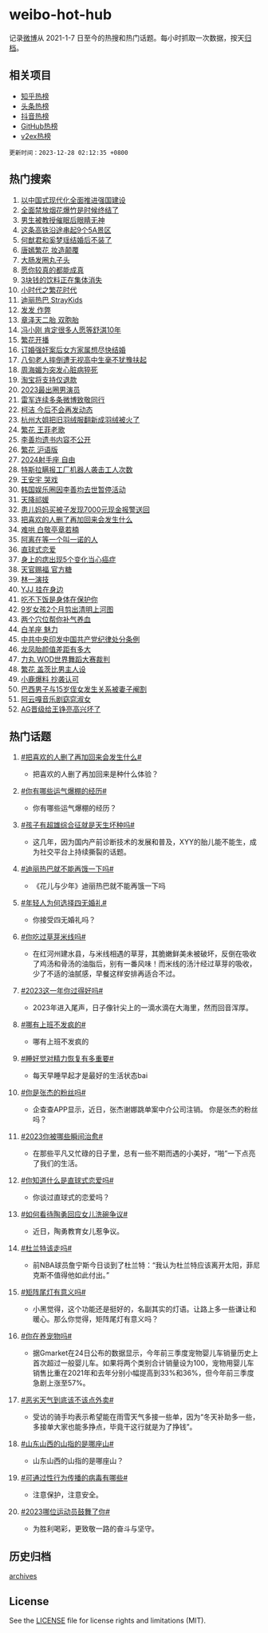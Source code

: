 # weibo-hot-hub

记录[微博](https://www.weibo.com)从 2021-1-7 日至今的热搜和热门话题。每小时抓取一次数据，按天[归档](archives)。

## 相关项目

- [知乎热榜](https://github.com/lonnyzhang423/zhihu-hot-hub)
- [头条热榜](https://github.com/lonnyzhang423/toutiao-hot-hub)
- [抖音热榜](https://github.com/lonnyzhang423/douyin-hot-hub)
- [GitHub热榜](https://github.com/lonnyzhang423/github-hot-hub)
- [v2ex热榜](https://github.com/lonnyzhang423/v2ex-hot-hub)


`更新时间：2023-12-28 02:12:35 +0800`

## 热门搜索

1. [以中国式现代化全面推进强国建设](https://m.weibo.cn/search?containerid=100103type%3D1%26t%3D10%26q%3D%23%E4%BB%A5%E4%B8%AD%E5%9B%BD%E5%BC%8F%E7%8E%B0%E4%BB%A3%E5%8C%96%E5%85%A8%E9%9D%A2%E6%8E%A8%E8%BF%9B%E5%BC%BA%E5%9B%BD%E5%BB%BA%E8%AE%BE%23&stream_entry_id=51&isnewpage=1&extparam=seat%3D1%26pos%3D0%26cate%3D10103%26stream_entry_id%3D51%26q%3D%2523%25E4%25BB%25A5%25E4%25B8%25AD%25E5%259B%25BD%25E5%25BC%258F%25E7%258E%25B0%25E4%25BB%25A3%25E5%258C%2596%25E5%2585%25A8%25E9%259D%25A2%25E6%258E%25A8%25E8%25BF%259B%25E5%25BC%25BA%25E5%259B%25BD%25E5%25BB%25BA%25E8%25AE%25BE%2523%26filter_type%3Drealtimehot%26c_type%3D51%26dgr%3D0%26display_time%3D1703700754%26pre_seqid%3D170370075405505556224)
1. [全面禁放烟花爆竹是时候终结了](https://m.weibo.cn/search?containerid=100103type%3D1%26t%3D10%26q%3D%23%E5%85%A8%E9%9D%A2%E7%A6%81%E6%94%BE%E7%83%9F%E8%8A%B1%E7%88%86%E7%AB%B9%E6%98%AF%E6%97%B6%E5%80%99%E7%BB%88%E7%BB%93%E4%BA%86%23&stream_entry_id=31&isnewpage=1&extparam=seat%3D1%26filter_type%3Drealtimehot%26band_rank%3D1%26realpos%3D1%26c_type%3D31%26pos%3D0%26stream_entry_id%3D31%26lcate%3D5001%26flag%3D2%26cate%3D5001%26q%3D%2523%25E5%2585%25A8%25E9%259D%25A2%25E7%25A6%2581%25E6%2594%25BE%25E7%2583%259F%25E8%258A%25B1%25E7%2588%2586%25E7%25AB%25B9%25E6%2598%25AF%25E6%2597%25B6%25E5%2580%2599%25E7%25BB%2588%25E7%25BB%2593%25E4%25BA%2586%2523%26dgr%3D0%26display_time%3D1703700754%26pre_seqid%3D170370075405505556224)
1. [男生被教授催眠后眼睛无神](https://m.weibo.cn/search?containerid=100103type%3D1%26t%3D10%26q%3D%23%E7%94%B7%E7%94%9F%E8%A2%AB%E6%95%99%E6%8E%88%E5%82%AC%E7%9C%A0%E5%90%8E%E7%9C%BC%E7%9D%9B%E6%97%A0%E7%A5%9E%23&stream_entry_id=31&isnewpage=1&extparam=seat%3D1%26filter_type%3Drealtimehot%26band_rank%3D2%26realpos%3D2%26c_type%3D31%26pos%3D1%26stream_entry_id%3D31%26lcate%3D5001%26flag%3D2%26cate%3D5001%26q%3D%2523%25E7%2594%25B7%25E7%2594%259F%25E8%25A2%25AB%25E6%2595%2599%25E6%258E%2588%25E5%2582%25AC%25E7%259C%25A0%25E5%2590%258E%25E7%259C%25BC%25E7%259D%259B%25E6%2597%25A0%25E7%25A5%259E%2523%26dgr%3D0%26display_time%3D1703700754%26pre_seqid%3D170370075405505556224)
1. [这条高铁沿途串起9个5A景区](https://m.weibo.cn/search?containerid=100103type%3D1%26t%3D10%26q%3D%23%E8%BF%99%E6%9D%A1%E9%AB%98%E9%93%81%E6%B2%BF%E9%80%94%E4%B8%B2%E8%B5%B79%E4%B8%AA5A%E6%99%AF%E5%8C%BA%23&stream_entry_id=31&isnewpage=1&extparam=seat%3D1%26filter_type%3Drealtimehot%26band_rank%3D3%26realpos%3D3%26c_type%3D31%26pos%3D2%26stream_entry_id%3D31%26lcate%3D5001%26flag%3D0%26cate%3D5001%26q%3D%2523%25E8%25BF%2599%25E6%259D%25A1%25E9%25AB%2598%25E9%2593%2581%25E6%25B2%25BF%25E9%2580%2594%25E4%25B8%25B2%25E8%25B5%25B79%25E4%25B8%25AA5A%25E6%2599%25AF%25E5%258C%25BA%2523%26dgr%3D0%26display_time%3D1703700754%26pre_seqid%3D170370075405505556224)
1. [何猷君和奚梦瑶结婚后不装了](https://m.weibo.cn/search?containerid=100103type%3D1%26t%3D10%26q%3D%E4%BD%95%E7%8C%B7%E5%90%9B%E5%92%8C%E5%A5%9A%E6%A2%A6%E7%91%B6%E7%BB%93%E5%A9%9A%E5%90%8E%E4%B8%8D%E8%A3%85%E4%BA%86&stream_entry_id=31&isnewpage=1&extparam=seat%3D1%26filter_type%3Drealtimehot%26band_rank%3D4%26realpos%3D4%26c_type%3D31%26pos%3D3%26stream_entry_id%3D31%26lcate%3D5001%26flag%3D2%26cate%3D5001%26q%3D%25E4%25BD%2595%25E7%258C%25B7%25E5%2590%259B%25E5%2592%258C%25E5%25A5%259A%25E6%25A2%25A6%25E7%2591%25B6%25E7%25BB%2593%25E5%25A9%259A%25E5%2590%258E%25E4%25B8%258D%25E8%25A3%2585%25E4%25BA%2586%26dgr%3D0%26display_time%3D1703700754%26pre_seqid%3D170370075405505556224)
1. [唐嫣繁花 妆造颠覆](https://m.weibo.cn/search?containerid=100103type%3D1%26t%3D10%26q%3D%E5%94%90%E5%AB%A3%E7%B9%81%E8%8A%B1+%E5%A6%86%E9%80%A0%E9%A2%A0%E8%A6%86&stream_entry_id=31&isnewpage=1&extparam=seat%3D1%26filter_type%3Drealtimehot%26band_rank%3D5%26realpos%3D5%26c_type%3D31%26pos%3D4%26stream_entry_id%3D31%26lcate%3D5001%26flag%3D0%26cate%3D5001%26q%3D%25E5%2594%2590%25E5%25AB%25A3%25E7%25B9%2581%25E8%258A%25B1%2520%25E5%25A6%2586%25E9%2580%25A0%25E9%25A2%25A0%25E8%25A6%2586%26dgr%3D0%26display_time%3D1703700754%26pre_seqid%3D170370075405505556224)
1. [大肠发圈丸子头](https://m.weibo.cn/search?containerid=100103type%3D1%26t%3D10%26q%3D%E5%A4%A7%E8%82%A0%E5%8F%91%E5%9C%88%E4%B8%B8%E5%AD%90%E5%A4%B4&stream_entry_id=31&isnewpage=1&extparam=seat%3D1%26filter_type%3Drealtimehot%26band_rank%3D6%26realpos%3D6%26c_type%3D31%26pos%3D5%26stream_entry_id%3D31%26lcate%3D5001%26flag%3D2%26cate%3D5001%26q%3D%25E5%25A4%25A7%25E8%2582%25A0%25E5%258F%2591%25E5%259C%2588%25E4%25B8%25B8%25E5%25AD%2590%25E5%25A4%25B4%26dgr%3D0%26display_time%3D1703700754%26pre_seqid%3D170370075405505556224)
1. [愿你较真的都能成真](https://m.weibo.cn/search?containerid=100103type%3D1%26t%3D10%26q%3D%23%E6%84%BF%E4%BD%A0%E8%BE%83%E7%9C%9F%E7%9A%84%E9%83%BD%E8%83%BD%E6%88%90%E7%9C%9F%23&stream_entry_id=31&isnewpage=1&extparam=seat%3D1%26topic_ad%3D1%26adid%3D216096%26band_rank%3D7%26is_ad_pos%3D1%26c_type%3D31%26pos%3D6%26stream_entry_id%3D31%26filter_type%3Drealtimehot%26lcate%3D5001%26cate%3D5001%26q%3D%2523%25E6%2584%25BF%25E4%25BD%25A0%25E8%25BE%2583%25E7%259C%259F%25E7%259A%2584%25E9%2583%25BD%25E8%2583%25BD%25E6%2588%2590%25E7%259C%259F%2523%26dgr%3D0%26display_time%3D1703700754%26pre_seqid%3D170370075405505556224)
1. [3块钱的饮料正在集体消失](https://m.weibo.cn/search?containerid=100103type%3D1%26t%3D10%26q%3D%233%E5%9D%97%E9%92%B1%E7%9A%84%E9%A5%AE%E6%96%99%E6%AD%A3%E5%9C%A8%E9%9B%86%E4%BD%93%E6%B6%88%E5%A4%B1%23&stream_entry_id=31&isnewpage=1&extparam=seat%3D1%26filter_type%3Drealtimehot%26band_rank%3D7%26realpos%3D7%26c_type%3D31%26pos%3D7%26stream_entry_id%3D31%26lcate%3D5001%26flag%3D2%26cate%3D5001%26q%3D%25233%25E5%259D%2597%25E9%2592%25B1%25E7%259A%2584%25E9%25A5%25AE%25E6%2596%2599%25E6%25AD%25A3%25E5%259C%25A8%25E9%259B%2586%25E4%25BD%2593%25E6%25B6%2588%25E5%25A4%25B1%2523%26dgr%3D0%26display_time%3D1703700754%26pre_seqid%3D170370075405505556224)
1. [小时代之繁花时代](https://m.weibo.cn/search?containerid=100103type%3D1%26t%3D10%26q%3D%E5%B0%8F%E6%97%B6%E4%BB%A3%E4%B9%8B%E7%B9%81%E8%8A%B1%E6%97%B6%E4%BB%A3&stream_entry_id=31&isnewpage=1&extparam=seat%3D1%26filter_type%3Drealtimehot%26band_rank%3D8%26realpos%3D8%26c_type%3D31%26pos%3D8%26stream_entry_id%3D31%26lcate%3D5001%26flag%3D2%26cate%3D5001%26q%3D%25E5%25B0%258F%25E6%2597%25B6%25E4%25BB%25A3%25E4%25B9%258B%25E7%25B9%2581%25E8%258A%25B1%25E6%2597%25B6%25E4%25BB%25A3%26dgr%3D0%26display_time%3D1703700754%26pre_seqid%3D170370075405505556224)
1. [迪丽热巴 StrayKids](https://m.weibo.cn/search?containerid=100103type%3D1%26t%3D10%26q%3D%E8%BF%AA%E4%B8%BD%E7%83%AD%E5%B7%B4+StrayKids&stream_entry_id=31&isnewpage=1&extparam=seat%3D1%26filter_type%3Drealtimehot%26band_rank%3D9%26realpos%3D9%26c_type%3D31%26pos%3D9%26stream_entry_id%3D31%26lcate%3D5001%26flag%3D2%26cate%3D5001%26q%3D%25E8%25BF%25AA%25E4%25B8%25BD%25E7%2583%25AD%25E5%25B7%25B4%2520StrayKids%26dgr%3D0%26display_time%3D1703700754%26pre_seqid%3D170370075405505556224)
1. [发发 作弊](https://m.weibo.cn/search?containerid=100103type%3D1%26t%3D10%26q%3D%E5%8F%91%E5%8F%91+%E4%BD%9C%E5%BC%8A&stream_entry_id=31&isnewpage=1&extparam=seat%3D1%26filter_type%3Drealtimehot%26band_rank%3D10%26realpos%3D10%26c_type%3D31%26pos%3D10%26stream_entry_id%3D31%26lcate%3D5001%26flag%3D2%26cate%3D5001%26q%3D%25E5%258F%2591%25E5%258F%2591%2520%25E4%25BD%259C%25E5%25BC%258A%26dgr%3D0%26display_time%3D1703700754%26pre_seqid%3D170370075405505556224)
1. [章泽天二胎 双胞胎](https://m.weibo.cn/search?containerid=100103type%3D1%26t%3D10%26q%3D%E7%AB%A0%E6%B3%BD%E5%A4%A9%E4%BA%8C%E8%83%8E+%E5%8F%8C%E8%83%9E%E8%83%8E&stream_entry_id=31&isnewpage=1&extparam=seat%3D1%26filter_type%3Drealtimehot%26band_rank%3D11%26realpos%3D11%26c_type%3D31%26pos%3D11%26stream_entry_id%3D31%26lcate%3D5001%26flag%3D2%26cate%3D5001%26q%3D%25E7%25AB%25A0%25E6%25B3%25BD%25E5%25A4%25A9%25E4%25BA%258C%25E8%2583%258E%2520%25E5%258F%258C%25E8%2583%259E%25E8%2583%258E%26dgr%3D0%26display_time%3D1703700754%26pre_seqid%3D170370075405505556224)
1. [冯小刚 肯定很多人愿等舒淇10年](https://m.weibo.cn/search?containerid=100103type%3D1%26t%3D10%26q%3D%E5%86%AF%E5%B0%8F%E5%88%9A+%E8%82%AF%E5%AE%9A%E5%BE%88%E5%A4%9A%E4%BA%BA%E6%84%BF%E7%AD%89%E8%88%92%E6%B7%8710%E5%B9%B4&stream_entry_id=31&isnewpage=1&extparam=seat%3D1%26filter_type%3Drealtimehot%26band_rank%3D12%26realpos%3D12%26c_type%3D31%26pos%3D12%26stream_entry_id%3D31%26lcate%3D5001%26flag%3D2%26cate%3D5001%26q%3D%25E5%2586%25AF%25E5%25B0%258F%25E5%2588%259A%2520%25E8%2582%25AF%25E5%25AE%259A%25E5%25BE%2588%25E5%25A4%259A%25E4%25BA%25BA%25E6%2584%25BF%25E7%25AD%2589%25E8%2588%2592%25E6%25B7%258710%25E5%25B9%25B4%26dgr%3D0%26display_time%3D1703700754%26pre_seqid%3D170370075405505556224)
1. [繁花开播](https://m.weibo.cn/search?containerid=100103type%3D1%26t%3D10%26q%3D%E7%B9%81%E8%8A%B1%E5%BC%80%E6%92%AD&stream_entry_id=31&isnewpage=1&extparam=seat%3D1%26filter_type%3Drealtimehot%26band_rank%3D13%26realpos%3D13%26c_type%3D31%26pos%3D13%26stream_entry_id%3D31%26lcate%3D5001%26flag%3D0%26cate%3D5001%26q%3D%25E7%25B9%2581%25E8%258A%25B1%25E5%25BC%2580%25E6%2592%25AD%26dgr%3D0%26display_time%3D1703700754%26pre_seqid%3D170370075405505556224)
1. [订婚强奸案后女方家属想尽快结婚](https://m.weibo.cn/search?containerid=100103type%3D1%26t%3D10%26q%3D%23%E8%AE%A2%E5%A9%9A%E5%BC%BA%E5%A5%B8%E6%A1%88%E5%90%8E%E5%A5%B3%E6%96%B9%E5%AE%B6%E5%B1%9E%E6%83%B3%E5%B0%BD%E5%BF%AB%E7%BB%93%E5%A9%9A%23&stream_entry_id=31&isnewpage=1&extparam=seat%3D1%26filter_type%3Drealtimehot%26band_rank%3D14%26realpos%3D14%26c_type%3D31%26pos%3D14%26stream_entry_id%3D31%26lcate%3D5001%26flag%3D2%26cate%3D5001%26q%3D%2523%25E8%25AE%25A2%25E5%25A9%259A%25E5%25BC%25BA%25E5%25A5%25B8%25E6%25A1%2588%25E5%2590%258E%25E5%25A5%25B3%25E6%2596%25B9%25E5%25AE%25B6%25E5%25B1%259E%25E6%2583%25B3%25E5%25B0%25BD%25E5%25BF%25AB%25E7%25BB%2593%25E5%25A9%259A%2523%26dgr%3D0%26display_time%3D1703700754%26pre_seqid%3D170370075405505556224)
1. [八旬老人摔倒遭无视高中生毫不犹豫扶起](https://m.weibo.cn/search?containerid=100103type%3D1%26t%3D10%26q%3D%23%E5%85%AB%E6%97%AC%E8%80%81%E4%BA%BA%E6%91%94%E5%80%92%E9%81%AD%E6%97%A0%E8%A7%86%E9%AB%98%E4%B8%AD%E7%94%9F%E6%AF%AB%E4%B8%8D%E7%8A%B9%E8%B1%AB%E6%89%B6%E8%B5%B7%23&stream_entry_id=31&isnewpage=1&extparam=seat%3D1%26filter_type%3Drealtimehot%26band_rank%3D15%26realpos%3D15%26c_type%3D31%26pos%3D15%26stream_entry_id%3D31%26lcate%3D5001%26flag%3D32768%26cate%3D5001%26q%3D%2523%25E5%2585%25AB%25E6%2597%25AC%25E8%2580%2581%25E4%25BA%25BA%25E6%2591%2594%25E5%2580%2592%25E9%2581%25AD%25E6%2597%25A0%25E8%25A7%2586%25E9%25AB%2598%25E4%25B8%25AD%25E7%2594%259F%25E6%25AF%25AB%25E4%25B8%258D%25E7%258A%25B9%25E8%25B1%25AB%25E6%2589%25B6%25E8%25B5%25B7%2523%26dgr%3D0%26display_time%3D1703700754%26pre_seqid%3D170370075405505556224)
1. [周海媚为突发心脏病猝死](https://m.weibo.cn/search?containerid=100103type%3D1%26t%3D10%26q%3D%23%E5%91%A8%E6%B5%B7%E5%AA%9A%E4%B8%BA%E7%AA%81%E5%8F%91%E5%BF%83%E8%84%8F%E7%97%85%E7%8C%9D%E6%AD%BB%23&stream_entry_id=31&isnewpage=1&extparam=seat%3D1%26filter_type%3Drealtimehot%26band_rank%3D16%26realpos%3D16%26c_type%3D31%26pos%3D16%26stream_entry_id%3D31%26lcate%3D5001%26flag%3D2%26cate%3D5001%26q%3D%2523%25E5%2591%25A8%25E6%25B5%25B7%25E5%25AA%259A%25E4%25B8%25BA%25E7%25AA%2581%25E5%258F%2591%25E5%25BF%2583%25E8%2584%258F%25E7%2597%2585%25E7%258C%259D%25E6%25AD%25BB%2523%26dgr%3D0%26display_time%3D1703700754%26pre_seqid%3D170370075405505556224)
1. [淘宝将支持仅退款](https://m.weibo.cn/search?containerid=100103type%3D1%26t%3D10%26q%3D%23%E6%B7%98%E5%AE%9D%E5%B0%86%E6%94%AF%E6%8C%81%E4%BB%85%E9%80%80%E6%AC%BE%23&stream_entry_id=31&isnewpage=1&extparam=seat%3D1%26filter_type%3Drealtimehot%26band_rank%3D17%26realpos%3D17%26c_type%3D31%26pos%3D17%26stream_entry_id%3D31%26lcate%3D5001%26flag%3D2%26cate%3D5001%26q%3D%2523%25E6%25B7%2598%25E5%25AE%259D%25E5%25B0%2586%25E6%2594%25AF%25E6%258C%2581%25E4%25BB%2585%25E9%2580%2580%25E6%25AC%25BE%2523%26dgr%3D0%26display_time%3D1703700754%26pre_seqid%3D170370075405505556224)
1. [2023最出圈男演员](https://m.weibo.cn/search?containerid=100103type%3D1%26t%3D10%26q%3D%232023%E6%9C%80%E5%87%BA%E5%9C%88%E7%94%B7%E6%BC%94%E5%91%98%23&stream_entry_id=31&isnewpage=1&extparam=seat%3D1%26filter_type%3Drealtimehot%26band_rank%3D18%26realpos%3D18%26c_type%3D31%26pos%3D18%26stream_entry_id%3D31%26lcate%3D5001%26flag%3D2%26cate%3D5001%26q%3D%25232023%25E6%259C%2580%25E5%2587%25BA%25E5%259C%2588%25E7%2594%25B7%25E6%25BC%2594%25E5%2591%2598%2523%26dgr%3D0%26display_time%3D1703700754%26pre_seqid%3D170370075405505556224)
1. [雷军连续多条微博致敬同行](https://m.weibo.cn/search?containerid=100103type%3D1%26t%3D10%26q%3D%23%E9%9B%B7%E5%86%9B%E8%BF%9E%E7%BB%AD%E5%A4%9A%E6%9D%A1%E5%BE%AE%E5%8D%9A%E8%87%B4%E6%95%AC%E5%90%8C%E8%A1%8C%23&stream_entry_id=31&isnewpage=1&extparam=seat%3D1%26filter_type%3Drealtimehot%26band_rank%3D19%26realpos%3D19%26c_type%3D31%26pos%3D19%26stream_entry_id%3D31%26lcate%3D5001%26flag%3D0%26cate%3D5001%26q%3D%2523%25E9%259B%25B7%25E5%2586%259B%25E8%25BF%259E%25E7%25BB%25AD%25E5%25A4%259A%25E6%259D%25A1%25E5%25BE%25AE%25E5%258D%259A%25E8%2587%25B4%25E6%2595%25AC%25E5%2590%258C%25E8%25A1%258C%2523%26dgr%3D0%26display_time%3D1703700754%26pre_seqid%3D170370075405505556224)
1. [柯洁 今后不会再发动态](https://m.weibo.cn/search?containerid=100103type%3D1%26t%3D10%26q%3D%E6%9F%AF%E6%B4%81+%E4%BB%8A%E5%90%8E%E4%B8%8D%E4%BC%9A%E5%86%8D%E5%8F%91%E5%8A%A8%E6%80%81&stream_entry_id=31&isnewpage=1&extparam=seat%3D1%26filter_type%3Drealtimehot%26band_rank%3D20%26realpos%3D20%26c_type%3D31%26pos%3D20%26stream_entry_id%3D31%26lcate%3D5001%26flag%3D0%26cate%3D5001%26q%3D%25E6%259F%25AF%25E6%25B4%2581%2520%25E4%25BB%258A%25E5%2590%258E%25E4%25B8%258D%25E4%25BC%259A%25E5%2586%258D%25E5%258F%2591%25E5%258A%25A8%25E6%2580%2581%26dgr%3D0%26display_time%3D1703700754%26pre_seqid%3D170370075405505556224)
1. [杭州大姐把旧羽绒服翻新成羽绒被火了](https://m.weibo.cn/search?containerid=100103type%3D1%26t%3D10%26q%3D%23%E6%9D%AD%E5%B7%9E%E5%A4%A7%E5%A7%90%E6%8A%8A%E6%97%A7%E7%BE%BD%E7%BB%92%E6%9C%8D%E7%BF%BB%E6%96%B0%E6%88%90%E7%BE%BD%E7%BB%92%E8%A2%AB%E7%81%AB%E4%BA%86%23&stream_entry_id=31&isnewpage=1&extparam=seat%3D1%26filter_type%3Drealtimehot%26band_rank%3D21%26realpos%3D21%26c_type%3D31%26pos%3D21%26stream_entry_id%3D31%26lcate%3D5001%26flag%3D0%26cate%3D5001%26q%3D%2523%25E6%259D%25AD%25E5%25B7%259E%25E5%25A4%25A7%25E5%25A7%2590%25E6%258A%258A%25E6%2597%25A7%25E7%25BE%25BD%25E7%25BB%2592%25E6%259C%258D%25E7%25BF%25BB%25E6%2596%25B0%25E6%2588%2590%25E7%25BE%25BD%25E7%25BB%2592%25E8%25A2%25AB%25E7%2581%25AB%25E4%25BA%2586%2523%26dgr%3D0%26display_time%3D1703700754%26pre_seqid%3D170370075405505556224)
1. [繁花 王菲老歌](https://m.weibo.cn/search?containerid=100103type%3D1%26t%3D10%26q%3D%E7%B9%81%E8%8A%B1+%E7%8E%8B%E8%8F%B2%E8%80%81%E6%AD%8C&stream_entry_id=31&isnewpage=1&extparam=seat%3D1%26filter_type%3Drealtimehot%26band_rank%3D22%26realpos%3D22%26c_type%3D31%26pos%3D22%26stream_entry_id%3D31%26lcate%3D5001%26flag%3D0%26cate%3D5001%26q%3D%25E7%25B9%2581%25E8%258A%25B1%2520%25E7%258E%258B%25E8%258F%25B2%25E8%2580%2581%25E6%25AD%258C%26dgr%3D0%26display_time%3D1703700754%26pre_seqid%3D170370075405505556224)
1. [李善均遗书内容不公开](https://m.weibo.cn/search?containerid=100103type%3D1%26t%3D10%26q%3D%23%E6%9D%8E%E5%96%84%E5%9D%87%E9%81%97%E4%B9%A6%E5%86%85%E5%AE%B9%E4%B8%8D%E5%85%AC%E5%BC%80%23&stream_entry_id=31&isnewpage=1&extparam=seat%3D1%26filter_type%3Drealtimehot%26band_rank%3D23%26realpos%3D23%26c_type%3D31%26pos%3D23%26stream_entry_id%3D31%26lcate%3D5001%26flag%3D0%26cate%3D5001%26q%3D%2523%25E6%259D%258E%25E5%2596%2584%25E5%259D%2587%25E9%2581%2597%25E4%25B9%25A6%25E5%2586%2585%25E5%25AE%25B9%25E4%25B8%258D%25E5%2585%25AC%25E5%25BC%2580%2523%26dgr%3D0%26display_time%3D1703700754%26pre_seqid%3D170370075405505556224)
1. [繁花 沪语版](https://m.weibo.cn/search?containerid=100103type%3D1%26t%3D10%26q%3D%E7%B9%81%E8%8A%B1+%E6%B2%AA%E8%AF%AD%E7%89%88&stream_entry_id=31&isnewpage=1&extparam=seat%3D1%26filter_type%3Drealtimehot%26band_rank%3D24%26realpos%3D24%26c_type%3D31%26pos%3D24%26stream_entry_id%3D31%26lcate%3D5001%26flag%3D0%26cate%3D5001%26q%3D%25E7%25B9%2581%25E8%258A%25B1%2520%25E6%25B2%25AA%25E8%25AF%25AD%25E7%2589%2588%26dgr%3D0%26display_time%3D1703700754%26pre_seqid%3D170370075405505556224)
1. [2024射手座 自由](https://m.weibo.cn/search?containerid=100103type%3D1%26t%3D10%26q%3D2024%E5%B0%84%E6%89%8B%E5%BA%A7+%E8%87%AA%E7%94%B1&stream_entry_id=31&isnewpage=1&extparam=seat%3D1%26filter_type%3Drealtimehot%26band_rank%3D25%26realpos%3D25%26c_type%3D31%26pos%3D25%26stream_entry_id%3D31%26lcate%3D5001%26flag%3D0%26cate%3D5001%26q%3D2024%25E5%25B0%2584%25E6%2589%258B%25E5%25BA%25A7%2520%25E8%2587%25AA%25E7%2594%25B1%26dgr%3D0%26display_time%3D1703700754%26pre_seqid%3D170370075405505556224)
1. [特斯拉瞒报工厂机器人袭击工人次数](https://m.weibo.cn/search?containerid=100103type%3D1%26t%3D10%26q%3D%23%E7%89%B9%E6%96%AF%E6%8B%89%E7%9E%92%E6%8A%A5%E5%B7%A5%E5%8E%82%E6%9C%BA%E5%99%A8%E4%BA%BA%E8%A2%AD%E5%87%BB%E5%B7%A5%E4%BA%BA%E6%AC%A1%E6%95%B0%23&stream_entry_id=31&isnewpage=1&extparam=seat%3D1%26filter_type%3Drealtimehot%26band_rank%3D26%26realpos%3D26%26c_type%3D31%26pos%3D26%26stream_entry_id%3D31%26lcate%3D5001%26flag%3D0%26cate%3D5001%26q%3D%2523%25E7%2589%25B9%25E6%2596%25AF%25E6%258B%2589%25E7%259E%2592%25E6%258A%25A5%25E5%25B7%25A5%25E5%258E%2582%25E6%259C%25BA%25E5%2599%25A8%25E4%25BA%25BA%25E8%25A2%25AD%25E5%2587%25BB%25E5%25B7%25A5%25E4%25BA%25BA%25E6%25AC%25A1%25E6%2595%25B0%2523%26dgr%3D0%26display_time%3D1703700754%26pre_seqid%3D170370075405505556224)
1. [王安宇 哭戏](https://m.weibo.cn/search?containerid=100103type%3D1%26t%3D10%26q%3D%E7%8E%8B%E5%AE%89%E5%AE%87+%E5%93%AD%E6%88%8F&stream_entry_id=31&isnewpage=1&extparam=seat%3D1%26filter_type%3Drealtimehot%26band_rank%3D27%26realpos%3D27%26c_type%3D31%26pos%3D27%26stream_entry_id%3D31%26lcate%3D5001%26flag%3D0%26cate%3D5001%26q%3D%25E7%258E%258B%25E5%25AE%2589%25E5%25AE%2587%2520%25E5%2593%25AD%25E6%2588%258F%26dgr%3D0%26display_time%3D1703700754%26pre_seqid%3D170370075405505556224)
1. [韩国娱乐圈因李善均去世暂停活动](https://m.weibo.cn/search?containerid=100103type%3D1%26t%3D10%26q%3D%23%E9%9F%A9%E5%9B%BD%E5%A8%B1%E4%B9%90%E5%9C%88%E5%9B%A0%E6%9D%8E%E5%96%84%E5%9D%87%E5%8E%BB%E4%B8%96%E6%9A%82%E5%81%9C%E6%B4%BB%E5%8A%A8%23&stream_entry_id=31&isnewpage=1&extparam=seat%3D1%26filter_type%3Drealtimehot%26band_rank%3D28%26realpos%3D28%26c_type%3D31%26pos%3D28%26stream_entry_id%3D31%26lcate%3D5001%26flag%3D0%26cate%3D5001%26q%3D%2523%25E9%259F%25A9%25E5%259B%25BD%25E5%25A8%25B1%25E4%25B9%2590%25E5%259C%2588%25E5%259B%25A0%25E6%259D%258E%25E5%2596%2584%25E5%259D%2587%25E5%258E%25BB%25E4%25B8%2596%25E6%259A%2582%25E5%2581%259C%25E6%25B4%25BB%25E5%258A%25A8%2523%26dgr%3D0%26display_time%3D1703700754%26pre_seqid%3D170370075405505556224)
1. [天降祁媛](https://m.weibo.cn/search?containerid=100103type%3D1%26t%3D10%26q%3D%E5%A4%A9%E9%99%8D%E7%A5%81%E5%AA%9B&stream_entry_id=31&isnewpage=1&extparam=seat%3D1%26filter_type%3Drealtimehot%26band_rank%3D29%26realpos%3D29%26c_type%3D31%26pos%3D29%26stream_entry_id%3D31%26lcate%3D5001%26flag%3D0%26cate%3D5001%26q%3D%25E5%25A4%25A9%25E9%2599%258D%25E7%25A5%2581%25E5%25AA%259B%26dgr%3D0%26display_time%3D1703700754%26pre_seqid%3D170370075405505556224)
1. [患儿妈妈买被子发现7000元现金报警送回](https://m.weibo.cn/search?containerid=100103type%3D1%26t%3D10%26q%3D%23%E6%82%A3%E5%84%BF%E5%A6%88%E5%A6%88%E4%B9%B0%E8%A2%AB%E5%AD%90%E5%8F%91%E7%8E%B07000%E5%85%83%E7%8E%B0%E9%87%91%E6%8A%A5%E8%AD%A6%E9%80%81%E5%9B%9E%23&stream_entry_id=31&isnewpage=1&extparam=seat%3D1%26filter_type%3Drealtimehot%26band_rank%3D30%26realpos%3D30%26c_type%3D31%26pos%3D30%26stream_entry_id%3D31%26lcate%3D5001%26flag%3D32768%26cate%3D5001%26q%3D%2523%25E6%2582%25A3%25E5%2584%25BF%25E5%25A6%2588%25E5%25A6%2588%25E4%25B9%25B0%25E8%25A2%25AB%25E5%25AD%2590%25E5%258F%2591%25E7%258E%25B07000%25E5%2585%2583%25E7%258E%25B0%25E9%2587%2591%25E6%258A%25A5%25E8%25AD%25A6%25E9%2580%2581%25E5%259B%259E%2523%26dgr%3D0%26display_time%3D1703700754%26pre_seqid%3D170370075405505556224)
1. [把喜欢的人删了再加回来会发生什么](https://m.weibo.cn/search?containerid=100103type%3D1%26t%3D10%26q%3D%23%E6%8A%8A%E5%96%9C%E6%AC%A2%E7%9A%84%E4%BA%BA%E5%88%A0%E4%BA%86%E5%86%8D%E5%8A%A0%E5%9B%9E%E6%9D%A5%E4%BC%9A%E5%8F%91%E7%94%9F%E4%BB%80%E4%B9%88%23&stream_entry_id=31&isnewpage=1&extparam=seat%3D1%26filter_type%3Drealtimehot%26band_rank%3D31%26realpos%3D31%26c_type%3D31%26pos%3D31%26stream_entry_id%3D31%26lcate%3D5001%26flag%3D0%26cate%3D5001%26q%3D%2523%25E6%258A%258A%25E5%2596%259C%25E6%25AC%25A2%25E7%259A%2584%25E4%25BA%25BA%25E5%2588%25A0%25E4%25BA%2586%25E5%2586%258D%25E5%258A%25A0%25E5%259B%259E%25E6%259D%25A5%25E4%25BC%259A%25E5%258F%2591%25E7%2594%259F%25E4%25BB%2580%25E4%25B9%2588%2523%26dgr%3D0%26display_time%3D1703700754%26pre_seqid%3D170370075405505556224)
1. [难哄 白敬亭章若楠](https://m.weibo.cn/search?containerid=100103type%3D1%26t%3D10%26q%3D%E9%9A%BE%E5%93%84+%E7%99%BD%E6%95%AC%E4%BA%AD%E7%AB%A0%E8%8B%A5%E6%A5%A0&stream_entry_id=31&isnewpage=1&extparam=seat%3D1%26filter_type%3Drealtimehot%26band_rank%3D32%26realpos%3D32%26c_type%3D31%26pos%3D32%26stream_entry_id%3D31%26lcate%3D5001%26flag%3D0%26cate%3D5001%26q%3D%25E9%259A%25BE%25E5%2593%2584%2520%25E7%2599%25BD%25E6%2595%25AC%25E4%25BA%25AD%25E7%25AB%25A0%25E8%258B%25A5%25E6%25A5%25A0%26dgr%3D0%26display_time%3D1703700754%26pre_seqid%3D170370075405505556224)
1. [阿离在等一个叫一诺的人](https://m.weibo.cn/search?containerid=100103type%3D1%26t%3D10%26q%3D%23%E9%98%BF%E7%A6%BB%E5%9C%A8%E7%AD%89%E4%B8%80%E4%B8%AA%E5%8F%AB%E4%B8%80%E8%AF%BA%E7%9A%84%E4%BA%BA%23&stream_entry_id=31&isnewpage=1&extparam=seat%3D1%26filter_type%3Drealtimehot%26band_rank%3D33%26realpos%3D33%26c_type%3D31%26pos%3D33%26stream_entry_id%3D31%26lcate%3D5001%26flag%3D0%26cate%3D5001%26q%3D%2523%25E9%2598%25BF%25E7%25A6%25BB%25E5%259C%25A8%25E7%25AD%2589%25E4%25B8%2580%25E4%25B8%25AA%25E5%258F%25AB%25E4%25B8%2580%25E8%25AF%25BA%25E7%259A%2584%25E4%25BA%25BA%2523%26dgr%3D0%26display_time%3D1703700754%26pre_seqid%3D170370075405505556224)
1. [直球式恋爱](https://m.weibo.cn/search?containerid=100103type%3D1%26t%3D10%26q%3D%E7%9B%B4%E7%90%83%E5%BC%8F%E6%81%8B%E7%88%B1&stream_entry_id=31&isnewpage=1&extparam=seat%3D1%26filter_type%3Drealtimehot%26band_rank%3D34%26realpos%3D34%26c_type%3D31%26pos%3D34%26stream_entry_id%3D31%26lcate%3D5001%26flag%3D1%26cate%3D5001%26q%3D%25E7%259B%25B4%25E7%2590%2583%25E5%25BC%258F%25E6%2581%258B%25E7%2588%25B1%26dgr%3D0%26display_time%3D1703700754%26pre_seqid%3D170370075405505556224)
1. [身上的痣出现5个变化当心癌症](https://m.weibo.cn/search?containerid=100103type%3D1%26t%3D10%26q%3D%23%E8%BA%AB%E4%B8%8A%E7%9A%84%E7%97%A3%E5%87%BA%E7%8E%B05%E4%B8%AA%E5%8F%98%E5%8C%96%E5%BD%93%E5%BF%83%E7%99%8C%E7%97%87%23&stream_entry_id=31&isnewpage=1&extparam=seat%3D1%26filter_type%3Drealtimehot%26band_rank%3D35%26realpos%3D35%26c_type%3D31%26pos%3D35%26stream_entry_id%3D31%26lcate%3D5001%26flag%3D1%26cate%3D5001%26q%3D%2523%25E8%25BA%25AB%25E4%25B8%258A%25E7%259A%2584%25E7%2597%25A3%25E5%2587%25BA%25E7%258E%25B05%25E4%25B8%25AA%25E5%258F%2598%25E5%258C%2596%25E5%25BD%2593%25E5%25BF%2583%25E7%2599%258C%25E7%2597%2587%2523%26dgr%3D0%26display_time%3D1703700754%26pre_seqid%3D170370075405505556224)
1. [天官赐福 官方糖](https://m.weibo.cn/search?containerid=100103type%3D1%26t%3D10%26q%3D%E5%A4%A9%E5%AE%98%E8%B5%90%E7%A6%8F+%E5%AE%98%E6%96%B9%E7%B3%96&stream_entry_id=31&isnewpage=1&extparam=seat%3D1%26filter_type%3Drealtimehot%26band_rank%3D36%26realpos%3D36%26c_type%3D31%26pos%3D36%26stream_entry_id%3D31%26lcate%3D5001%26flag%3D0%26cate%3D5001%26q%3D%25E5%25A4%25A9%25E5%25AE%2598%25E8%25B5%2590%25E7%25A6%258F%2520%25E5%25AE%2598%25E6%2596%25B9%25E7%25B3%2596%26dgr%3D0%26display_time%3D1703700754%26pre_seqid%3D170370075405505556224)
1. [林一演技](https://m.weibo.cn/search?containerid=100103type%3D1%26t%3D10%26q%3D%E6%9E%97%E4%B8%80%E6%BC%94%E6%8A%80&stream_entry_id=31&isnewpage=1&extparam=seat%3D1%26filter_type%3Drealtimehot%26band_rank%3D37%26realpos%3D37%26c_type%3D31%26pos%3D37%26stream_entry_id%3D31%26lcate%3D5001%26flag%3D0%26cate%3D5001%26q%3D%25E6%259E%2597%25E4%25B8%2580%25E6%25BC%2594%25E6%258A%2580%26dgr%3D0%26display_time%3D1703700754%26pre_seqid%3D170370075405505556224)
1. [YJJ 挂在身边](https://m.weibo.cn/search?containerid=100103type%3D1%26t%3D10%26q%3DYJJ+%E6%8C%82%E5%9C%A8%E8%BA%AB%E8%BE%B9&stream_entry_id=31&isnewpage=1&extparam=seat%3D1%26filter_type%3Drealtimehot%26band_rank%3D38%26realpos%3D38%26c_type%3D31%26pos%3D38%26stream_entry_id%3D31%26lcate%3D5001%26flag%3D0%26cate%3D5001%26q%3DYJJ%2520%25E6%258C%2582%25E5%259C%25A8%25E8%25BA%25AB%25E8%25BE%25B9%26dgr%3D0%26display_time%3D1703700754%26pre_seqid%3D170370075405505556224)
1. [吃不下饭是身体在保护你](https://m.weibo.cn/search?containerid=100103type%3D1%26t%3D10%26q%3D%E5%90%83%E4%B8%8D%E4%B8%8B%E9%A5%AD%E6%98%AF%E8%BA%AB%E4%BD%93%E5%9C%A8%E4%BF%9D%E6%8A%A4%E4%BD%A0&stream_entry_id=31&isnewpage=1&extparam=seat%3D1%26filter_type%3Drealtimehot%26band_rank%3D39%26realpos%3D39%26c_type%3D31%26pos%3D39%26stream_entry_id%3D31%26lcate%3D5001%26flag%3D0%26cate%3D5001%26q%3D%25E5%2590%2583%25E4%25B8%258D%25E4%25B8%258B%25E9%25A5%25AD%25E6%2598%25AF%25E8%25BA%25AB%25E4%25BD%2593%25E5%259C%25A8%25E4%25BF%259D%25E6%258A%25A4%25E4%25BD%25A0%26dgr%3D0%26display_time%3D1703700754%26pre_seqid%3D170370075405505556224)
1. [9岁女孩2个月剪出清明上河图](https://m.weibo.cn/search?containerid=100103type%3D1%26t%3D10%26q%3D%239%E5%B2%81%E5%A5%B3%E5%AD%A92%E4%B8%AA%E6%9C%88%E5%89%AA%E5%87%BA%E6%B8%85%E6%98%8E%E4%B8%8A%E6%B2%B3%E5%9B%BE%23&stream_entry_id=31&isnewpage=1&extparam=seat%3D1%26filter_type%3Drealtimehot%26band_rank%3D40%26realpos%3D40%26c_type%3D31%26pos%3D40%26stream_entry_id%3D31%26lcate%3D5001%26flag%3D32768%26cate%3D5001%26q%3D%25239%25E5%25B2%2581%25E5%25A5%25B3%25E5%25AD%25A92%25E4%25B8%25AA%25E6%259C%2588%25E5%2589%25AA%25E5%2587%25BA%25E6%25B8%2585%25E6%2598%258E%25E4%25B8%258A%25E6%25B2%25B3%25E5%259B%25BE%2523%26dgr%3D0%26display_time%3D1703700754%26pre_seqid%3D170370075405505556224)
1. [两个穴位帮你补气养血](https://m.weibo.cn/search?containerid=100103type%3D1%26t%3D10%26q%3D%23%E4%B8%A4%E4%B8%AA%E7%A9%B4%E4%BD%8D%E5%B8%AE%E4%BD%A0%E8%A1%A5%E6%B0%94%E5%85%BB%E8%A1%80%23&stream_entry_id=31&isnewpage=1&extparam=seat%3D1%26filter_type%3Drealtimehot%26band_rank%3D41%26realpos%3D41%26c_type%3D31%26pos%3D41%26stream_entry_id%3D31%26lcate%3D5001%26flag%3D1%26cate%3D5001%26q%3D%2523%25E4%25B8%25A4%25E4%25B8%25AA%25E7%25A9%25B4%25E4%25BD%258D%25E5%25B8%25AE%25E4%25BD%25A0%25E8%25A1%25A5%25E6%25B0%2594%25E5%2585%25BB%25E8%25A1%2580%2523%26dgr%3D0%26display_time%3D1703700754%26pre_seqid%3D170370075405505556224)
1. [白羊座 魅力](https://m.weibo.cn/search?containerid=100103type%3D1%26t%3D10%26q%3D%E7%99%BD%E7%BE%8A%E5%BA%A7+%E9%AD%85%E5%8A%9B&stream_entry_id=31&isnewpage=1&extparam=seat%3D1%26filter_type%3Drealtimehot%26band_rank%3D42%26realpos%3D42%26c_type%3D31%26pos%3D42%26stream_entry_id%3D31%26lcate%3D5001%26flag%3D0%26cate%3D5001%26q%3D%25E7%2599%25BD%25E7%25BE%258A%25E5%25BA%25A7%2520%25E9%25AD%2585%25E5%258A%259B%26dgr%3D0%26display_time%3D1703700754%26pre_seqid%3D170370075405505556224)
1. [中共中央印发中国共产党纪律处分条例](https://m.weibo.cn/search?containerid=100103type%3D1%26t%3D10%26q%3D%23%E4%B8%AD%E5%85%B1%E4%B8%AD%E5%A4%AE%E5%8D%B0%E5%8F%91%E4%B8%AD%E5%9B%BD%E5%85%B1%E4%BA%A7%E5%85%9A%E7%BA%AA%E5%BE%8B%E5%A4%84%E5%88%86%E6%9D%A1%E4%BE%8B%23&stream_entry_id=31&isnewpage=1&extparam=seat%3D1%26filter_type%3Drealtimehot%26band_rank%3D43%26realpos%3D43%26c_type%3D31%26pos%3D43%26stream_entry_id%3D31%26lcate%3D5001%26flag%3D0%26cate%3D5001%26q%3D%2523%25E4%25B8%25AD%25E5%2585%25B1%25E4%25B8%25AD%25E5%25A4%25AE%25E5%258D%25B0%25E5%258F%2591%25E4%25B8%25AD%25E5%259B%25BD%25E5%2585%25B1%25E4%25BA%25A7%25E5%2585%259A%25E7%25BA%25AA%25E5%25BE%258B%25E5%25A4%2584%25E5%2588%2586%25E6%259D%25A1%25E4%25BE%258B%2523%26dgr%3D0%26display_time%3D1703700754%26pre_seqid%3D170370075405505556224)
1. [龙凤胎颜值差距有多大](https://m.weibo.cn/search?containerid=100103type%3D1%26t%3D10%26q%3D%23%E9%BE%99%E5%87%A4%E8%83%8E%E9%A2%9C%E5%80%BC%E5%B7%AE%E8%B7%9D%E6%9C%89%E5%A4%9A%E5%A4%A7%23&stream_entry_id=31&isnewpage=1&extparam=seat%3D1%26filter_type%3Drealtimehot%26band_rank%3D44%26realpos%3D44%26c_type%3D31%26pos%3D44%26stream_entry_id%3D31%26lcate%3D5001%26flag%3D0%26cate%3D5001%26q%3D%2523%25E9%25BE%2599%25E5%2587%25A4%25E8%2583%258E%25E9%25A2%259C%25E5%2580%25BC%25E5%25B7%25AE%25E8%25B7%259D%25E6%259C%2589%25E5%25A4%259A%25E5%25A4%25A7%2523%26dgr%3D0%26display_time%3D1703700754%26pre_seqid%3D170370075405505556224)
1. [力丸 WOD世界舞蹈大赛裁判](https://m.weibo.cn/search?containerid=100103type%3D1%26t%3D10%26q%3D%E5%8A%9B%E4%B8%B8+WOD%E4%B8%96%E7%95%8C%E8%88%9E%E8%B9%88%E5%A4%A7%E8%B5%9B%E8%A3%81%E5%88%A4&stream_entry_id=31&isnewpage=1&extparam=seat%3D1%26filter_type%3Drealtimehot%26band_rank%3D45%26realpos%3D45%26c_type%3D31%26pos%3D45%26stream_entry_id%3D31%26lcate%3D5001%26flag%3D1%26cate%3D5001%26q%3D%25E5%258A%259B%25E4%25B8%25B8%2520WOD%25E4%25B8%2596%25E7%2595%258C%25E8%2588%259E%25E8%25B9%2588%25E5%25A4%25A7%25E8%25B5%259B%25E8%25A3%2581%25E5%2588%25A4%26dgr%3D0%26display_time%3D1703700754%26pre_seqid%3D170370075405505556224)
1. [繁花 盖茨比男主人设](https://m.weibo.cn/search?containerid=100103type%3D1%26t%3D10%26q%3D%E7%B9%81%E8%8A%B1+%E7%9B%96%E8%8C%A8%E6%AF%94%E7%94%B7%E4%B8%BB%E4%BA%BA%E8%AE%BE&stream_entry_id=31&isnewpage=1&extparam=seat%3D1%26filter_type%3Drealtimehot%26band_rank%3D46%26realpos%3D46%26c_type%3D31%26pos%3D46%26stream_entry_id%3D31%26lcate%3D5001%26flag%3D0%26cate%3D5001%26q%3D%25E7%25B9%2581%25E8%258A%25B1%2520%25E7%259B%2596%25E8%258C%25A8%25E6%25AF%2594%25E7%2594%25B7%25E4%25B8%25BB%25E4%25BA%25BA%25E8%25AE%25BE%26dgr%3D0%26display_time%3D1703700754%26pre_seqid%3D170370075405505556224)
1. [小鹿爆料 抄袭认可](https://m.weibo.cn/search?containerid=100103type%3D1%26t%3D10%26q%3D%E5%B0%8F%E9%B9%BF%E7%88%86%E6%96%99+%E6%8A%84%E8%A2%AD%E8%AE%A4%E5%8F%AF&stream_entry_id=31&isnewpage=1&extparam=seat%3D1%26filter_type%3Drealtimehot%26band_rank%3D47%26realpos%3D47%26c_type%3D31%26pos%3D47%26stream_entry_id%3D31%26lcate%3D5001%26flag%3D0%26cate%3D5001%26q%3D%25E5%25B0%258F%25E9%25B9%25BF%25E7%2588%2586%25E6%2596%2599%2520%25E6%258A%2584%25E8%25A2%25AD%25E8%25AE%25A4%25E5%258F%25AF%26dgr%3D0%26display_time%3D1703700754%26pre_seqid%3D170370075405505556224)
1. [巴西男子与15岁侄女发生关系被妻子阉割](https://m.weibo.cn/search?containerid=100103type%3D1%26t%3D10%26q%3D%23%E5%B7%B4%E8%A5%BF%E7%94%B7%E5%AD%90%E4%B8%8E15%E5%B2%81%E4%BE%84%E5%A5%B3%E5%8F%91%E7%94%9F%E5%85%B3%E7%B3%BB%E8%A2%AB%E5%A6%BB%E5%AD%90%E9%98%89%E5%89%B2%23&stream_entry_id=31&isnewpage=1&extparam=seat%3D1%26filter_type%3Drealtimehot%26band_rank%3D48%26realpos%3D48%26c_type%3D31%26pos%3D48%26stream_entry_id%3D31%26lcate%3D5001%26flag%3D0%26cate%3D5001%26q%3D%2523%25E5%25B7%25B4%25E8%25A5%25BF%25E7%2594%25B7%25E5%25AD%2590%25E4%25B8%258E15%25E5%25B2%2581%25E4%25BE%2584%25E5%25A5%25B3%25E5%258F%2591%25E7%2594%259F%25E5%2585%25B3%25E7%25B3%25BB%25E8%25A2%25AB%25E5%25A6%25BB%25E5%25AD%2590%25E9%2598%2589%25E5%2589%25B2%2523%26dgr%3D0%26display_time%3D1703700754%26pre_seqid%3D170370075405505556224)
1. [阿云嘎音乐剧窈窕淑女](https://m.weibo.cn/search?containerid=100103type%3D1%26t%3D10%26q%3D%E9%98%BF%E4%BA%91%E5%98%8E%E9%9F%B3%E4%B9%90%E5%89%A7%E7%AA%88%E7%AA%95%E6%B7%91%E5%A5%B3&stream_entry_id=31&isnewpage=1&extparam=seat%3D1%26filter_type%3Drealtimehot%26band_rank%3D49%26realpos%3D49%26c_type%3D31%26pos%3D49%26stream_entry_id%3D31%26lcate%3D5001%26flag%3D0%26cate%3D5001%26q%3D%25E9%2598%25BF%25E4%25BA%2591%25E5%2598%258E%25E9%259F%25B3%25E4%25B9%2590%25E5%2589%25A7%25E7%25AA%2588%25E7%25AA%2595%25E6%25B7%2591%25E5%25A5%25B3%26dgr%3D0%26display_time%3D1703700754%26pre_seqid%3D170370075405505556224)
1. [AG晋级给王铮亮高兴坏了](https://m.weibo.cn/search?containerid=100103type%3D1%26t%3D10%26q%3DAG%E6%99%8B%E7%BA%A7%E7%BB%99%E7%8E%8B%E9%93%AE%E4%BA%AE%E9%AB%98%E5%85%B4%E5%9D%8F%E4%BA%86&stream_entry_id=31&isnewpage=1&extparam=seat%3D1%26filter_type%3Drealtimehot%26band_rank%3D50%26realpos%3D50%26c_type%3D31%26pos%3D50%26stream_entry_id%3D31%26lcate%3D5001%26flag%3D0%26cate%3D5001%26q%3DAG%25E6%2599%258B%25E7%25BA%25A7%25E7%25BB%2599%25E7%258E%258B%25E9%2593%25AE%25E4%25BA%25AE%25E9%25AB%2598%25E5%2585%25B4%25E5%259D%258F%25E4%25BA%2586%26dgr%3D0%26display_time%3D1703700754%26pre_seqid%3D170370075405505556224)

## 热门话题

1. [#把喜欢的人删了再加回来会发生什么#](https://m.weibo.cn/search?containerid=231522type%3D1%26t%3D10%26q%3D%23%E6%8A%8A%E5%96%9C%E6%AC%A2%E7%9A%84%E4%BA%BA%E5%88%A0%E4%BA%86%E5%86%8D%E5%8A%A0%E5%9B%9E%E6%9D%A5%E4%BC%9A%E5%8F%91%E7%94%9F%E4%BB%80%E4%B9%88%23&stream_entry_id=128&isnewpage=1&extparam=seat%3D1%26lcate%3D5004%26dgr%3D0%26pos%3D1-0-0%26c_type%3D128%26unitid%3D1703669235654%26cate%3D5004%26display_time%3D1703700755%26pre_seqid%3D1703700755136016239178)
    - 把喜欢的人删了再加回来是种什么体验？

1. [#你有哪些运气爆棚的经历#](https://m.weibo.cn/search?containerid=231522type%3D1%26t%3D10%26q%3D%23%E4%BD%A0%E6%9C%89%E5%93%AA%E4%BA%9B%E8%BF%90%E6%B0%94%E7%88%86%E6%A3%9A%E7%9A%84%E7%BB%8F%E5%8E%86%23&stream_entry_id=128&isnewpage=1&extparam=seat%3D1%26lcate%3D5004%26dgr%3D0%26pos%3D1-0-1%26c_type%3D128%26unitid%3D1703690254350%26cate%3D5004%26display_time%3D1703700755%26pre_seqid%3D1703700755136016239178)
    - 你有哪些运气爆棚的经历？

1. [#孩子有超雄综合征就是天生坏种吗#](https://m.weibo.cn/search?containerid=231522type%3D1%26t%3D10%26q%3D%23%E5%AD%A9%E5%AD%90%E6%9C%89%E8%B6%85%E9%9B%84%E7%BB%BC%E5%90%88%E5%BE%81%E5%B0%B1%E6%98%AF%E5%A4%A9%E7%94%9F%E5%9D%8F%E7%A7%8D%E5%90%97%23&stream_entry_id=128&isnewpage=1&extparam=seat%3D1%26lcate%3D5004%26dgr%3D0%26pos%3D1-0-2%26c_type%3D128%26unitid%3D1703553433865%26cate%3D5004%26display_time%3D1703700755%26pre_seqid%3D1703700755136016239178)
    - 这几年，因为国内产前诊断技术的发展和普及，XYY的胎儿能不能生，成为社交平台上持续撕裂的话题。

1. [#迪丽热巴就不能再饿一下吗#](https://m.weibo.cn/search?containerid=231522type%3D1%26t%3D10%26q%3D%23%E8%BF%AA%E4%B8%BD%E7%83%AD%E5%B7%B4%E5%B0%B1%E4%B8%8D%E8%83%BD%E5%86%8D%E9%A5%BF%E4%B8%80%E4%B8%8B%E5%90%97%23&stream_entry_id=128&isnewpage=1&extparam=seat%3D1%26lcate%3D5004%26dgr%3D0%26pos%3D1-0-3%26c_type%3D128%26unitid%3D1703653038052%26cate%3D5004%26display_time%3D1703700755%26pre_seqid%3D1703700755136016239178)
    - 《花儿与少年》迪丽热巴就不能再饿一下吗

1. [#年轻人为何选择四无婚礼#](https://m.weibo.cn/search?containerid=231522type%3D1%26t%3D10%26q%3D%23%E5%B9%B4%E8%BD%BB%E4%BA%BA%E4%B8%BA%E4%BD%95%E9%80%89%E6%8B%A9%E5%9B%9B%E6%97%A0%E5%A9%9A%E7%A4%BC%23&stream_entry_id=128&isnewpage=1&extparam=seat%3D1%26lcate%3D5004%26dgr%3D0%26pos%3D1-0-4%26c_type%3D128%26unitid%3D1703665941397%26cate%3D5004%26display_time%3D1703700755%26pre_seqid%3D1703700755136016239178)
    - 你接受四无婚礼吗？

1. [#你吃过草芽米线吗#](https://m.weibo.cn/search?containerid=231522type%3D1%26t%3D10%26q%3D%23%E4%BD%A0%E5%90%83%E8%BF%87%E8%8D%89%E8%8A%BD%E7%B1%B3%E7%BA%BF%E5%90%97%23&stream_entry_id=128&isnewpage=1&extparam=seat%3D1%26lcate%3D5004%26dgr%3D0%26pos%3D1-0-5%26c_type%3D128%26unitid%3D1703686075547%26cate%3D5004%26display_time%3D1703700755%26pre_seqid%3D1703700755136016239178)
    - 在红河州建水县，与米线相遇的草芽，其脆嫩鲜美未被破坏，反倒在吸收了鸡汤和骨汤的油脂后，别有一番风味！而米线的汤汁经过草芽的吸收，少了不适的油腻感，早餐这样安排再适合不过。

1. [#2023这一年你过得好吗#](https://m.weibo.cn/search?containerid=231522type%3D1%26t%3D10%26q%3D%232023%E8%BF%99%E4%B8%80%E5%B9%B4%E4%BD%A0%E8%BF%87%E5%BE%97%E5%A5%BD%E5%90%97%23&stream_entry_id=128&isnewpage=1&extparam=seat%3D1%26lcate%3D5004%26dgr%3D0%26pos%3D1-0-6%26c_type%3D128%26unitid%3D1703690867145%26cate%3D5004%26display_time%3D1703700755%26pre_seqid%3D1703700755136016239178)
    - 2023年进入尾声，日子像针尖上的一滴水滴在大海里，然而回音浑厚。

1. [#哪有上班不发疯的#](https://m.weibo.cn/search?containerid=231522type%3D1%26t%3D10%26q%3D%23%E5%93%AA%E6%9C%89%E4%B8%8A%E7%8F%AD%E4%B8%8D%E5%8F%91%E7%96%AF%E7%9A%84%23&stream_entry_id=128&isnewpage=1&extparam=seat%3D1%26lcate%3D5004%26dgr%3D0%26pos%3D1-0-7%26c_type%3D128%26unitid%3D1703677666921%26cate%3D5004%26display_time%3D1703700755%26pre_seqid%3D1703700755136016239178)
    - 哪有上班不发疯的

1. [#睡好觉对精力恢复有多重要#](https://m.weibo.cn/search?containerid=231522type%3D1%26t%3D10%26q%3D%23%E7%9D%A1%E5%A5%BD%E8%A7%89%E5%AF%B9%E7%B2%BE%E5%8A%9B%E6%81%A2%E5%A4%8D%E6%9C%89%E5%A4%9A%E9%87%8D%E8%A6%81%23&stream_entry_id=128&isnewpage=1&extparam=seat%3D1%26lcate%3D5004%26dgr%3D0%26pos%3D1-0-8%26c_type%3D128%26unitid%3D1703552832525%26cate%3D5004%26display_time%3D1703700755%26pre_seqid%3D1703700755136016239178)
    - 每天早睡早起才是最好的生活状态bai

1. [#你是张杰的粉丝吗#](https://m.weibo.cn/search?containerid=231522type%3D1%26t%3D10%26q%3D%23%E4%BD%A0%E6%98%AF%E5%BC%A0%E6%9D%B0%E7%9A%84%E7%B2%89%E4%B8%9D%E5%90%97%23&stream_entry_id=128&isnewpage=1&extparam=seat%3D1%26lcate%3D5004%26dgr%3D0%26pos%3D1-0-9%26c_type%3D128%26unitid%3D1703560933555%26cate%3D5004%26display_time%3D1703700755%26pre_seqid%3D1703700755136016239178)
    - 企查查APP显示，近日，张杰谢娜跳单案中介公司注销。 你是张杰的粉丝吗？ ​​​ ​​​

1. [#2023你被哪些瞬间治愈#](https://m.weibo.cn/search?containerid=231522type%3D1%26t%3D10%26q%3D%232023%E4%BD%A0%E8%A2%AB%E5%93%AA%E4%BA%9B%E7%9E%AC%E9%97%B4%E6%B2%BB%E6%84%88%23&stream_entry_id=128&isnewpage=1&extparam=seat%3D1%26lcate%3D5004%26dgr%3D0%26pos%3D1-0-10%26c_type%3D128%26unitid%3D1703634155547%26cate%3D5004%26display_time%3D1703700755%26pre_seqid%3D1703700755136016239178)
    - 在那些平凡又忙碌的日子里，总有一些不期而遇的小美好，“啪”一下点亮了我们的生活。

1. [#你知道什么是直球式恋爱吗#](https://m.weibo.cn/search?containerid=231522type%3D1%26t%3D10%26q%3D%23%E4%BD%A0%E7%9F%A5%E9%81%93%E4%BB%80%E4%B9%88%E6%98%AF%E7%9B%B4%E7%90%83%E5%BC%8F%E6%81%8B%E7%88%B1%E5%90%97%23&stream_entry_id=128&isnewpage=1&extparam=seat%3D1%26lcate%3D5004%26dgr%3D0%26pos%3D1-0-11%26c_type%3D128%26unitid%3D1703682475015%26cate%3D5004%26display_time%3D1703700755%26pre_seqid%3D1703700755136016239178)
    - 你谈过直球式的恋爱吗？

1. [#如何看待陶勇回应女儿洗碗争议#](https://m.weibo.cn/search?containerid=231522type%3D1%26t%3D10%26q%3D%23%E5%A6%82%E4%BD%95%E7%9C%8B%E5%BE%85%E9%99%B6%E5%8B%87%E5%9B%9E%E5%BA%94%E5%A5%B3%E5%84%BF%E6%B4%97%E7%A2%97%E4%BA%89%E8%AE%AE%23&stream_entry_id=128&isnewpage=1&extparam=seat%3D1%26lcate%3D5004%26dgr%3D0%26pos%3D1-0-12%26c_type%3D128%26unitid%3D1703572658617%26cate%3D5004%26display_time%3D1703700755%26pre_seqid%3D1703700755136016239178)
    - 近日，陶勇教育女儿惹争议。

1. [#杜兰特该走吗#](https://m.weibo.cn/search?containerid=231522type%3D1%26t%3D10%26q%3D%23%E6%9D%9C%E5%85%B0%E7%89%B9%E8%AF%A5%E8%B5%B0%E5%90%97%23&stream_entry_id=128&isnewpage=1&extparam=seat%3D1%26lcate%3D5004%26dgr%3D0%26pos%3D1-0-13%26c_type%3D128%26unitid%3D1703641029806%26cate%3D5004%26display_time%3D1703700755%26pre_seqid%3D1703700755136016239178)
    - 前NBA球员詹宁斯今日谈到了杜兰特：“我认为杜兰特应该离开太阳，菲尼克斯不值得他如此付出。”

1. [#矩阵尾灯有意义吗#](https://m.weibo.cn/search?containerid=231522type%3D1%26t%3D10%26q%3D%23%E7%9F%A9%E9%98%B5%E5%B0%BE%E7%81%AF%E6%9C%89%E6%84%8F%E4%B9%89%E5%90%97%23&stream_entry_id=128&isnewpage=1&extparam=seat%3D1%26lcate%3D5004%26dgr%3D0%26pos%3D1-0-14%26c_type%3D128%26unitid%3D1703597593519%26cate%3D5004%26display_time%3D1703700755%26pre_seqid%3D1703700755136016239178)
    - 小黑觉得，这个功能还是挺好的，名副其实的灯语。让路上多一些谦让和暖心。那么你觉得，矩阵尾灯有意义吗？

1. [#你在养宠物吗#](https://m.weibo.cn/search?containerid=231522type%3D1%26t%3D10%26q%3D%23%E4%BD%A0%E5%9C%A8%E5%85%BB%E5%AE%A0%E7%89%A9%E5%90%97%23&stream_entry_id=128&isnewpage=1&extparam=seat%3D1%26lcate%3D5004%26dgr%3D0%26pos%3D1-0-15%26c_type%3D128%26unitid%3D1703588245135%26cate%3D5004%26display_time%3D1703700755%26pre_seqid%3D1703700755136016239178)
    - 据Gmarket在24日公布的数据显示，今年前三季度宠物婴儿车销量历史上首次超过一般婴儿车。如果将两个类别合计销量设为100，宠物用婴儿车销售比重在2021年和去年分别小幅提高到33%和36%，但今年前三季度急剧上涨至57%。

1. [#恶劣天气到底该不该点外卖#](https://m.weibo.cn/search?containerid=231522type%3D1%26t%3D10%26q%3D%23%E6%81%B6%E5%8A%A3%E5%A4%A9%E6%B0%94%E5%88%B0%E5%BA%95%E8%AF%A5%E4%B8%8D%E8%AF%A5%E7%82%B9%E5%A4%96%E5%8D%96%23&stream_entry_id=128&isnewpage=1&extparam=seat%3D1%26lcate%3D5004%26dgr%3D0%26pos%3D1-0-16%26c_type%3D128%26unitid%3D1703587941356%26cate%3D5004%26display_time%3D1703700755%26pre_seqid%3D1703700755136016239178)
    - 受访的骑手均表示希望能在雨雪天气多接一些单，因为“冬天补助多一些，多接单大家也能多挣点，毕竟干这行就是为了挣钱”。

1. [#山东山西的山指的是哪座山#](https://m.weibo.cn/search?containerid=231522type%3D1%26t%3D10%26q%3D%23%E5%B1%B1%E4%B8%9C%E5%B1%B1%E8%A5%BF%E7%9A%84%E5%B1%B1%E6%8C%87%E7%9A%84%E6%98%AF%E5%93%AA%E5%BA%A7%E5%B1%B1%23&stream_entry_id=128&isnewpage=1&extparam=seat%3D1%26lcate%3D5004%26dgr%3D0%26pos%3D1-0-17%26c_type%3D128%26unitid%3D1703683697119%26cate%3D5004%26display_time%3D1703700755%26pre_seqid%3D1703700755136016239178)
    - 山东山西的山指的是哪座山？

1. [#可通过性行为传播的病毒有哪些#](https://m.weibo.cn/search?containerid=231522type%3D1%26t%3D10%26q%3D%23%E5%8F%AF%E9%80%9A%E8%BF%87%E6%80%A7%E8%A1%8C%E4%B8%BA%E4%BC%A0%E6%92%AD%E7%9A%84%E7%97%85%E6%AF%92%E6%9C%89%E5%93%AA%E4%BA%9B%23&stream_entry_id=128&isnewpage=1&extparam=seat%3D1%26lcate%3D5004%26dgr%3D0%26pos%3D1-0-18%26c_type%3D128%26unitid%3D1703678854408%26cate%3D5004%26display_time%3D1703700755%26pre_seqid%3D1703700755136016239178)
    - 注意保护，注意安全。

1. [#2023哪位运动员鼓舞了你#](https://m.weibo.cn/search?containerid=231522type%3D1%26t%3D10%26q%3D%232023%E5%93%AA%E4%BD%8D%E8%BF%90%E5%8A%A8%E5%91%98%E9%BC%93%E8%88%9E%E4%BA%86%E4%BD%A0%23&stream_entry_id=128&isnewpage=1&extparam=seat%3D1%26lcate%3D5004%26dgr%3D0%26pos%3D1-0-19%26c_type%3D128%26unitid%3D1703671034707%26cate%3D5004%26display_time%3D1703700755%26pre_seqid%3D1703700755136016239178)
    - 为胜利喝彩，更致敬一路的奋斗与坚守。


## 历史归档

[archives](archives)

## License

See the [LICENSE](LICENSE) file for license rights and limitations (MIT).
